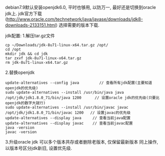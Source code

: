 debian7.9默认安装openjdk6.0, 平时也够用, 以防万一, 最好还是切换到oracle jdk上.
jdk官方下载(http://www.oracle.com/technetwork/java/javase/downloads/jdk8-downloads-2133151.html)
选择需要的版本下载.

jdk配置:
1.解压tar.gz文件

    cp ~/Downloads/jdk-8u71-linux-x64.tar.gz /opt/
    cd /opt
    mkdir jdk && cd jdk
    tar zxvf jdk-8u71-linux-x64.tar.gz
    rm jdk-8u71-linux-x64.tar.gz

2.替换openjdk

    update-alternatives --config java         // 查看所有jdk配置(主要知道openjdk的优先级)
    sudo update-alternatives --install /usr/bin/java java /opt/jdk/jdk1.8.0_71/bin/java 1200      // 设置oracle jdk的优先级(只要比openjdk的数字大就行)
    sudo update-alternatives --install /usr/bin/javac javac /opt/jdk/jdk1.8.0_71/bin/javac 1200   // 设置javac的优先级
    update-alternatives --display java     // 查看当前java配置
    update-alternatives --display javac    // 查看当前javac配置
    java -version
    javac -version

3.升级oracle jdk
可以多个版本共存或者删除老版本, 仅保留最新版本
同上操作, 以版本号区分jdk新旧, 设置优先级.
